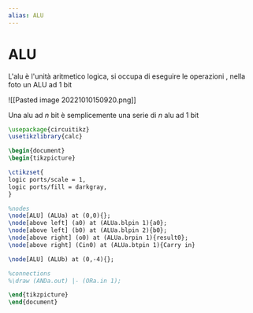 ```yaml
---
alias: ALU
---
```


# ALU
L'alu è l'unità aritmetico logica, si occupa di eseguire le operazioni , nella foto un ALU ad 1 bit

![[Pasted image 20221010150920.png]]


Una alu ad $n$ bit è semplicemente una serie di $n$ alu ad 1 bit


```tikz
\usepackage{circuitikz}
\usetikzlibrary{calc}

\begin{document}
\begin{tikzpicture}

\ctikzset{
logic ports/scale = 1,
logic ports/fill = darkgray,
}

%nodes
\node[ALU] (ALUa) at (0,0){};
\node[above left] (a0) at (ALUa.blpin 1){a0};
\node[above left] (b0) at (ALUa.blpin 2){b0};
\node[above right] (o0) at (ALUa.brpin 1){result0};
\node[above right] (Cin0) at (ALUa.btpin 1){Carry in}

\node[ALU] (ALUb) at (0,-4){};

%connections
%\draw (ANDa.out) |- (ORa.in 1);

\end{tikzpicture}
\end{document}
```